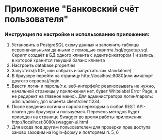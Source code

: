 # Приложение "Банковский счёт пользователя"

### Инструкция по настройке и использованию приложения:

1) Установить в PostgreSQL схему данных и заполнить таблицы первоначальными данными с помощью скрипта <project home>/sql/pgsetup.sql.
Скрипт создаёт в БД одного клиента с идентификатором 1 и запись, в которой хранится текущий баланс клиента
2) Настроить database.properties
3) Запустить(в IDE, или собрать и запустить как standalone)
4) В браузере перейти на страницу http://localhost:8080(или имя/порт другого сервера)/login
5) Ввести логин и пароль(т.к. веб-интерфейс реализовывать не нужно, начальной страницы у приложения нет, будет Whitelabel Error Page, а не редирект на главное меню). Для администратора логин/пароль: admin/admin; для клиента client/client1234.
6) После введения логина и пароля переходим в любой REST API-плагин для браузера и пользуемся. Перечень методов будет приведен на странице Swagger во время работы приложения: http://localhost:8080/swagger-ui.html
7) Для входа под другим пользователем для проверки прав доступа заново заходим на login-форму и повторяем п. 5, 6
